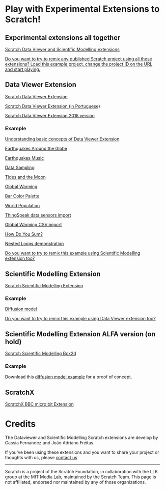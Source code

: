 # Play with Experimental Extensions to Scratch!

## Experimental extensions all together
[Scratch Data Viewer and Scientific Modelling extensions](gui/)

[Do you want to try to remix any published Scratch project using all these extensions? Load this example project, change the project ID on the URL and start playing.](gui/?project_url=https://projects.scratch.mit.edu/414553292)


## Data Viewer Extension
[Scratch Data Viewer Extension](/scratch-dataviewer)

[Scratch Data Viewer Extension (in Portuguese)](/scratch-dataviewer/?locale=pt-br)

[Scratch Data Viewer Extension 2018 version](/scratch-dataviewer/v1)

### Example
[Understanding basic concepts of Data Viewer Extension](/scratch-dataviewer/?project_url=/scratch/dv1.sb3)

[Earthquakes Around the Globe](/scratch-dataviewer/?project_url=/scratch/EarthquakesAroundGlobe.sb3)

[Earthquakes Music](/scratch-dataviewer/?project_url=/scratch/EarthquakesMusic.sb3)

[Data Sampling](/scratch-dataviewer/?project_url=/scratch/Sampling.sb3)

[Tides and the Moon](/scratch-dataviewer/?project_url=/scratch/TidesMoonGraph.sb3)

[Global Warming](/scratch-dataviewer/?project_url=/scratch/GlobalWarming.sb3)

[Bar Color Palette](/scratch-dataviewer/?project_url=/scratch/SixeYColors.sb3)

[World Population](/scratch-dataviewer/?project_url=/scratch/WorldPopulation.sb3)

[ThingSpeak data sensors import](/scratch-dataviewer/?project_url=/scratch/ThingSpeak.sb3)

[Global Warming CSV import](/scratch-dataviewer/?project_url=/scratch/GlobalWarmingCSV.sb3)

[How Do You Sum?](/scratch-dataviewer/?project_url=/scratch/HowDoYouSum.sb3)

[Nested Loops demonstration](/scratch-dataviewer/?project_url=/scratch/NestedLoops.sb3)

[Do you want to try to remix this example using Scientific Modelling extension too?](gui/?project_url=/scratch/dv1.sb3)


## Scientific Modelling Extension
[Scratch Scientific Modelling Extension](/scratch-scientific-modelling)

### Example
[Diffusion model](/scratch-scientific-modelling/?project_url=/scratch/sm1.sb3)

[Do you want to try to remix this example using Data Viewer extension too?](gui/?project_url=/scratch/sm1.sb3)


## Scientific Modelling Extension ALFA version (on hold)
[Scratch Scientific Modelling Box2d](/scratch-scientific-modelling/box2d)

### Example
Download this [diffusion model example](/sm1box2d.sb3) for a proof of concept.


## ScratchX
[ScratchX BBC micro:bit Extension](/scratch-microbit-extension)


# Credits
The Dataviewer and Scientific Modelling Scratch extensions are develop by Cassia Fernandez and João Adriano Freitas.

If you've been using these extensions and you want to share your project or thoughts with us, please [contact us](https://bit.do/share-your-project)

---
Scratch is a project of the Scratch Foundation, in collaboration with the LLK group at the MIT Media Lab, maintained by the Scratch Team.
This page is not affiliated, endorsed nor maintained by any of those organizations.

